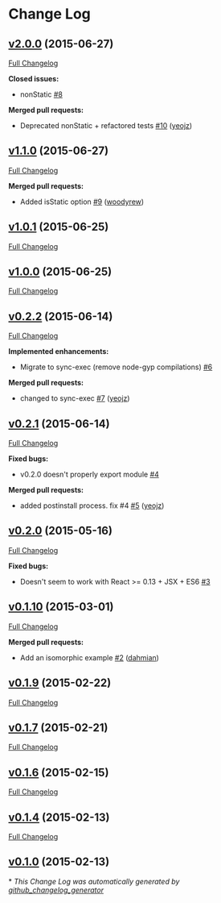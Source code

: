 # Change Log

## [v2.0.0](https://github.com/yeojz/metalsmith-react-templates/tree/v2.0.0) (2015-06-27)

[Full Changelog](https://github.com/yeojz/metalsmith-react-templates/compare/v1.1.0...v2.0.0)

**Closed issues:**

- nonStatic [\#8](https://github.com/yeojz/metalsmith-react-templates/issues/8)

**Merged pull requests:**

- Deprecated nonStatic + refactored tests [\#10](https://github.com/yeojz/metalsmith-react-templates/pull/10) ([yeojz](https://github.com/yeojz))

## [v1.1.0](https://github.com/yeojz/metalsmith-react-templates/tree/v1.1.0) (2015-06-27)

[Full Changelog](https://github.com/yeojz/metalsmith-react-templates/compare/v1.0.1...v1.1.0)

**Merged pull requests:**

- Added isStatic option [\#9](https://github.com/yeojz/metalsmith-react-templates/pull/9) ([woodyrew](https://github.com/woodyrew))

## [v1.0.1](https://github.com/yeojz/metalsmith-react-templates/tree/v1.0.1) (2015-06-25)

[Full Changelog](https://github.com/yeojz/metalsmith-react-templates/compare/v1.0.0...v1.0.1)

## [v1.0.0](https://github.com/yeojz/metalsmith-react-templates/tree/v1.0.0) (2015-06-25)

[Full Changelog](https://github.com/yeojz/metalsmith-react-templates/compare/v0.2.2...v1.0.0)

## [v0.2.2](https://github.com/yeojz/metalsmith-react-templates/tree/v0.2.2) (2015-06-14)

[Full Changelog](https://github.com/yeojz/metalsmith-react-templates/compare/v0.2.1...v0.2.2)

**Implemented enhancements:**

- Migrate to sync-exec \(remove node-gyp compilations\) [\#6](https://github.com/yeojz/metalsmith-react-templates/issues/6)

**Merged pull requests:**

- changed to sync-exec [\#7](https://github.com/yeojz/metalsmith-react-templates/pull/7) ([yeojz](https://github.com/yeojz))

## [v0.2.1](https://github.com/yeojz/metalsmith-react-templates/tree/v0.2.1) (2015-06-14)

[Full Changelog](https://github.com/yeojz/metalsmith-react-templates/compare/v0.2.0...v0.2.1)

**Fixed bugs:**

- v0.2.0 doesn't properly export module [\#4](https://github.com/yeojz/metalsmith-react-templates/issues/4)

**Merged pull requests:**

- added postinstall process. fix \#4 [\#5](https://github.com/yeojz/metalsmith-react-templates/pull/5) ([yeojz](https://github.com/yeojz))

## [v0.2.0](https://github.com/yeojz/metalsmith-react-templates/tree/v0.2.0) (2015-05-16)

[Full Changelog](https://github.com/yeojz/metalsmith-react-templates/compare/v0.1.10...v0.2.0)

**Fixed bugs:**

- Doesn't seem to work with React \>= 0.13 + JSX + ES6 [\#3](https://github.com/yeojz/metalsmith-react-templates/issues/3)

## [v0.1.10](https://github.com/yeojz/metalsmith-react-templates/tree/v0.1.10) (2015-03-01)

[Full Changelog](https://github.com/yeojz/metalsmith-react-templates/compare/v0.1.9...v0.1.10)

**Merged pull requests:**

- Add an isomorphic example [\#2](https://github.com/yeojz/metalsmith-react-templates/pull/2) ([dahmian](https://github.com/dahmian))

## [v0.1.9](https://github.com/yeojz/metalsmith-react-templates/tree/v0.1.9) (2015-02-22)

[Full Changelog](https://github.com/yeojz/metalsmith-react-templates/compare/v0.1.7...v0.1.9)

## [v0.1.7](https://github.com/yeojz/metalsmith-react-templates/tree/v0.1.7) (2015-02-21)

[Full Changelog](https://github.com/yeojz/metalsmith-react-templates/compare/v0.1.6...v0.1.7)

## [v0.1.6](https://github.com/yeojz/metalsmith-react-templates/tree/v0.1.6) (2015-02-15)

[Full Changelog](https://github.com/yeojz/metalsmith-react-templates/compare/v0.1.4...v0.1.6)

## [v0.1.4](https://github.com/yeojz/metalsmith-react-templates/tree/v0.1.4) (2015-02-13)

[Full Changelog](https://github.com/yeojz/metalsmith-react-templates/compare/v0.1.0...v0.1.4)

## [v0.1.0](https://github.com/yeojz/metalsmith-react-templates/tree/v0.1.0) (2015-02-13)



\* *This Change Log was automatically generated by [github_changelog_generator](https://github.com/skywinder/Github-Changelog-Generator)*